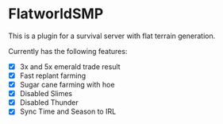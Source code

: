 # FlatworldSMP

This is a plugin for a survival server with flat terrain generation.

Currently has the following features:
- [x] 3x and 5x emerald trade result
- [x] Fast replant farming
- [x] Sugar cane farming with hoe
- [x] Disabled Slimes
- [x] Disabled Thunder
- [x] Sync Time and Season to IRL

